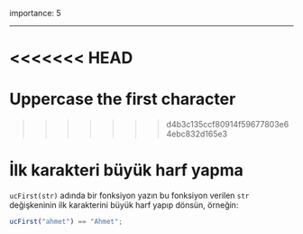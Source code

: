 importance: 5

---

<<<<<<< HEAD
=======
# Uppercase the first character
>>>>>>> d4b3c135ccf80914f59677803e64ebc832d165e3

# İlk karakteri büyük harf yapma

`ucFirst(str)` adında bir fonksiyon yazın bu fonksiyon verilen `str` değişkeninin ilk karakterini büyük harf yapıp dönsün, örneğin:

```js
ucFirst("ahmet") == "Ahmet";
```
